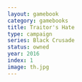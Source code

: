 ```yaml
---
layout: gamebook
category: gamebooks
title: Traitor's Hate
type: campaign
series: Black Crusade
status: owned
year: 2016
index: 1
image: th.jpg
---
```


